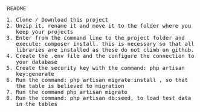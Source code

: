 <tt>README


1. Clone / Download this project
2. Unzip it, rename it and move it to the folder where you keep your projects
3. Enter from the command line to the project folder and execute: <tt>composer install</tt>.  this is necessary so that all libraries are installed as these do not climb on github.
4. Create the <tt>.env</tt> file and the configure the connection to your database
5. Create the security key with the command: <tt>php artisan key:generate</tt>
6. Run the command: <tt>php artisan migrate:install</tt> , so that the table is believed to migration
7. Run the command <tt>php artisan migrate</tt>
8. Run the command: <tt>php artisan db:seed</tt>, to load test data in the tables
